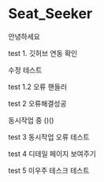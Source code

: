 # Seat_Seeker
안녕하세요

test 1. 깃허브 연동 확인

수정 테스트

test 1.2 오류 핸들러

test 2 오류해결성공

동시작업 중 ()()

test 3 동시작업 오류 테스트

test 4 디테일 페이지 보여주기

test 5 이우주 테스크 테스트

